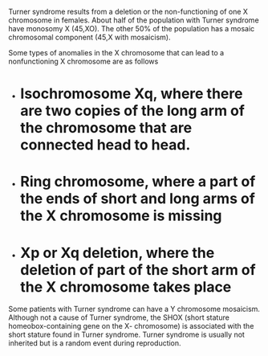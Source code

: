 Turner syndrome results from a deletion or the non-functioning of one X chromosome in females. About half of the population with Turner syndrome have monosomy X (45,XO). The other 50% of the population has a mosaic chromosomal component (45,X with mosaicism).

Some types of anomalies in the X chromosome that can lead to a nonfunctioning X chromosome are as follows

- # Isochromosome Xq, where there are two copies of the long arm of the chromosome that are connected head to head.

- # Ring chromosome, where a part of the ends of short and long arms of the X chromosome is missing

- # Xp or Xq deletion, where the deletion of part of the short arm of the X chromosome takes place

Some patients with Turner syndrome can have a Y chromosome mosaicism. Although not a cause of Turner syndrome, the SHOX (short stature homeobox-containing gene on the X- chromosome) is associated with the short stature found in Turner syndrome. Turner syndrome is usually not inherited but is a random event during reproduction.